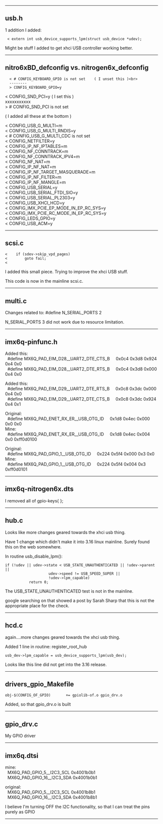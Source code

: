
---

## usb.h

1 addition I added:

     < extern int usb_device_supports_lpm(struct usb_device *udev);


Might be stuff I added to get xhci USB controller working better.


---

## nitro6xBD_defconfig   vs.   nitrogen6x_defconfig

      < # CONFIG_KEYBOARD_GPIO is not set    ( I unset this )<br>
      --------
      > CONFIG_KEYBOARD_GPIO=y


 < CONFIG_SND_PCI=y                     ( I set this )<br>
xxxxxxxxxxx<br>
 \> # CONFIG_SND_PCI is not set


( I added all these at the bottom )

 < CONFIG_USB_G_MULTI=m<br>
 < CONFIG_USB_G_MULTI_RNDIS=y<br>
 < # CONFIG_USB_G_MULTI_CDC is not set<br>
 < CONFIG_NETFILTER=y<br>
 < CONFIG_IP_NF_IPTABLES=m<br>
 < CONFIG_NF_CONNTRACK=m<br>
 < CONFIG_NF_CONNTRACK_IPV4=m<br>
 < CONFIG_NF_NAT=m<br>
 < CONFIG_IP_NF_NAT=m<br>
 < CONFIG_IP_NF_TARGET_MASQUERADE=m<br>
 < CONFIG_IP_NF_FILTER=m<br>
 < CONFIG_IP_NF_MANGLE=m<br>
 < CONFIG_USB_SERIAL=y<br>
 < CONFIG_USB_SERIAL_FTDI_SIO=y<br>
 < CONFIG_USB_SERIAL_PL2303=y<br>
 < CONFIG_USB_XHCI_HCD=y<br>
 < CONFIG_IMX_PCIE_EP_MODE_IN_EP_RC_SYS=y<br>
 < CONFIG_IMX_PCIE_RC_MODE_IN_EP_RC_SYS=y<br>
 < CONFIG_LEDS_GPIO=y<br>
 < CONFIG_USB_ACM=y<br>

---

## scsi.c


    <    if (sdev->skip_vpd_pages)
    <        goto fail;
    < 

I added this small piece.   Trying to improve the xhci USB
stuff.

This code is now in the mainline scsi.c.

---

## multi.c

Changes related to:   #define  N_SERIAL_PORTS    2

N_SERIAL_PORTS 3 did not work due to resource limitation.

---

## imx6q-pinfunc.h

Added this:<br>
 &nbsp; #define MX6Q_PAD_EIM_D28__UART2_DTE_CTS_B  &nbsp; &nbsp;       0x0c4 0x3d8 0x924 0x4 0x0<br>
 &nbsp;   #define MX6Q_PAD_EIM_D28__UART2_DTE_RTS_B  &nbsp; &nbsp;       0x0c4 0x3d8 0x000 0x4 0x0

Added this:<br>
 &nbsp;   #define MX6Q_PAD_EIM_D29__UART2_DTE_RTS_B  &nbsp; &nbsp;       0x0c8 0x3dc 0x000 0x4 0x0<br>
 &nbsp;   #define MX6Q_PAD_EIM_D29__UART2_DTE_CTS_B  &nbsp; &nbsp;       0x0c8 0x3dc 0x924 0x4 0x1


Original:<br>
 &nbsp;   #define MX6Q_PAD_ENET_RX_ER__USB_OTG_ID    &nbsp; &nbsp;       0x1d8 0x4ec 0x000 0x0 0x0<br>
Mine:<br>
 &nbsp;   #define MX6Q_PAD_ENET_RX_ER__USB_OTG_ID    &nbsp; &nbsp;       0x1d8 0x4ec 0x004 0x0 0xff0d0100

Original:<br>
 &nbsp;   #define MX6Q_PAD_GPIO_1__USB_OTG_ID        &nbsp; &nbsp;       0x224 0x5f4 0x000 0x3 0x0<br>
Mine:<br>
 &nbsp;   #define MX6Q_PAD_GPIO_1__USB_OTG_ID        &nbsp; &nbsp;       0x224 0x5f4 0x004 0x3 0xff0d0101

---

## imx6q-nitrogen6x.dts

I removed all of gpio-keys{ };

---


## hub.c

Looks like more changes geared towards the xhci usb thing.

Have 1 change which didn't make it into 3.16 linux mainline.   Surely
found this on the web somewhere.

In routine usb_disable_lpm():

    if (!udev || udev->state < USB_STATE_UNAUTHENTICATED || !udev->parent ||
                        udev->speed != USB_SPEED_SUPER ||
                        !udev->lpm_capable)
               return 0;

The USB_STATE_UNAUTHENTICATED test is not in the mainline.

google searching on that showed a post by Sarah Sharp that this is not the appropriate
place for the check.

---

## hcd.c


again....more changes geared towards the xhci usb thing.

Added 1 line in routine:  register_root_hub

    usb_dev->lpm_capable = usb_device_supports_lpm(usb_dev);

Looks like this line did not get into the 3.16 release.

---

## drivers_gpio_Makefile


    obj-$(CONFIG_OF_GPIO)		+= gpiolib-of.o gpio_drv.o


Added, so that gpio_drv.o is built

---


## gpio_drv.c


My GPIO driver

---

## imx6q.dtsi


mine:<br>
 &nbsp;     MX6Q_PAD_GPIO_5__I2C3_SCL   0x4001b0b1<br>
 &nbsp;     MX6Q_PAD_GPIO_16__I2C3_SDA  0x4001b0b1

original:<br>
  &nbsp;  MX6Q_PAD_GPIO_5__I2C3_SCL   0x4001b8b1<br>
  &nbsp;  MX6Q_PAD_GPIO_16__I2C3_SDA  0x4001b8b1

I believe I'm turning OFF the I2C functionality, so that I can treat the pins purely as GPIO


---











